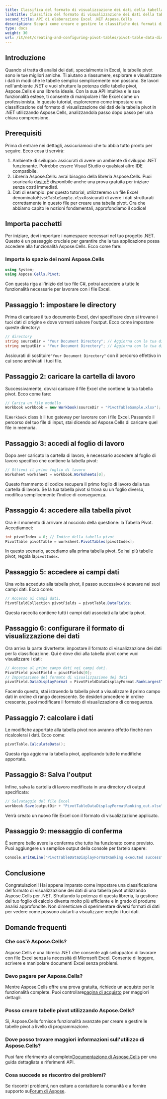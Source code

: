 ```yaml
---
title: Classifica del formato di visualizzazione dei dati della tabella pivot in .NET
linktitle: Classifica del formato di visualizzazione dei dati della tabella pivot in .NET
second_title: API di elaborazione Excel .NET Aspose.Cells
description: Scopri come creare e gestire le classifiche dei formati di visualizzazione dei dati delle tabelle pivot in .NET utilizzando Aspose.Cells con questa guida dettagliata.
type: docs
weight: 30
url: /it/net/creating-and-configuring-pivot-tables/pivot-table-data-display-format-ranking/
---
```

## Introduzione
Quando si tratta di analisi dei dati, specialmente in Excel, le tabelle pivot sono le tue migliori amiche. Ti aiutano a riassumere, esplorare e visualizzare i dati in modi che le tabelle semplici semplicemente non possono. Se lavori nell'ambiente .NET e vuoi sfruttare la potenza delle tabelle pivot, Aspose.Cells è una libreria ideale. Con la sua API intuitiva e le sue funzionalità estese, ti consente di manipolare i file Excel come un professionista. In questo tutorial, esploreremo come impostare una classificazione del formato di visualizzazione dei dati della tabella pivot in .NET utilizzando Aspose.Cells, analizzandola passo dopo passo per una chiara comprensione.
## Prerequisiti
Prima di entrare nei dettagli, assicuriamoci che tu abbia tutto pronto per seguire. Ecco cosa ti servirà:
1. Ambiente di sviluppo: assicurati di avere un ambiente di sviluppo .NET funzionante. Potrebbe essere Visual Studio o qualsiasi altro IDE compatibile.
2. Libreria Aspose.Cells: avrai bisogno della libreria Aspose.Cells. Puoi scaricarla da[sito](https://releases.aspose.com/cells/net/)È disponibile anche una prova gratuita per iniziare senza costi immediati.
3.  Dati di esempio: per questo tutorial, utilizzeremo un file Excel denominato`PivotTableSample.xlsx`Assicurati di avere i dati strutturati correttamente in questo file per creare una tabella pivot.
Ora che abbiamo capito le nozioni fondamentali, approfondiamo il codice!
## Importa pacchetti
Per iniziare, devi importare i namespace necessari nel tuo progetto .NET. Questo è un passaggio cruciale per garantire che la tua applicazione possa accedere alla funzionalità Aspose.Cells. Ecco come fare:
### Importa lo spazio dei nomi Aspose.Cells
```csharp
using System;
using Aspose.Cells.Pivot;
```
Con questa riga all'inizio del tuo file C#, potrai accedere a tutte le funzionalità necessarie per lavorare con i file Excel.
## Passaggio 1: impostare le directory
Prima di caricare il tuo documento Excel, devi specificare dove si trovano i tuoi dati di origine e dove vorresti salvare l'output. Ecco come impostare queste directory:
```csharp
// directory
string sourceDir = "Your Document Directory"; // Aggiorna con la tua directory effettiva
string outputDir = "Your Document Directory"; // Aggiorna con la tua directory effettiva
```
 Assicurati di sostituire`"Your Document Directory"` con il percorso effettivo in cui sono archiviati i tuoi file.
## Passaggio 2: caricare la cartella di lavoro
Successivamente, dovrai caricare il file Excel che contiene la tua tabella pivot. Ecco come fare:
```csharp
// Carica un file modello
Workbook workbook = new Workbook(sourceDir + "PivotTableSample.xlsx");
```
 IL`Workbook` class è il tuo gateway per lavorare con i file Excel. Passando il percorso del tuo file di input, stai dicendo ad Aspose.Cells di caricare quel file in memoria.
## Passaggio 3: accedi al foglio di lavoro
Dopo aver caricato la cartella di lavoro, è necessario accedere al foglio di lavoro specifico che contiene la tabella pivot:
```csharp
// Ottieni il primo foglio di lavoro
Worksheet worksheet = workbook.Worksheets[0];
```
Questo frammento di codice recupera il primo foglio di lavoro dalla tua cartella di lavoro. Se la tua tabella pivot si trova su un foglio diverso, modifica semplicemente l'indice di conseguenza.
## Passaggio 4: accedere alla tabella pivot
Ora è il momento di arrivare al nocciolo della questione: la Tabella Pivot. Accediamoci:
```csharp
int pivotIndex = 0; // Indice della tabella pivot
PivotTable pivotTable = worksheet.PivotTables[pivotIndex];
```
In questo scenario, accediamo alla prima tabella pivot. Se hai più tabelle pivot, regola la`pivotIndex`.
## Passaggio 5: accedere ai campi dati
Una volta acceduto alla tabella pivot, il passo successivo è scavare nei suoi campi dati. Ecco come:
```csharp
// Accesso ai campi dati.
PivotFieldCollection pivotFields = pivotTable.DataFields;
```
Questa raccolta contiene tutti i campi dati associati alla tabella pivot.
## Passaggio 6: configurare il formato di visualizzazione dei dati
Ora arriva la parte divertente: impostare il formato di visualizzazione dei dati per la classificazione. Qui è dove dici alla tabella pivot come vuoi visualizzare i dati:
```csharp
// Accesso al primo campo dati nei campi dati.
PivotField pivotField = pivotFields[0];
// Impostazione del formato di visualizzazione dei dati
pivotField.DataDisplayFormat = PivotFieldDataDisplayFormat.RankLargestToSmallest;
```
Facendo questo, stai istruendo la tabella pivot a visualizzare il primo campo dati in ordine di rango decrescente. Se desideri procedere in ordine crescente, puoi modificare il formato di visualizzazione di conseguenza.
## Passaggio 7: calcolare i dati
Le modifiche apportate alla tabella pivot non avranno effetto finché non ricalcolerai i dati. Ecco come:
```csharp
pivotTable.CalculateData();
```
Questa riga aggiorna la tabella pivot, applicando tutte le modifiche apportate.
## Passaggio 8: Salva l'output
Infine, salva la cartella di lavoro modificata in una directory di output specificata:
```csharp
// Salvataggio del file Excel
workbook.Save(outputDir + "PivotTableDataDisplayFormatRanking_out.xlsx");
```
Verrà creato un nuovo file Excel con il formato di visualizzazione applicato. 
## Passaggio 9: messaggio di conferma
È sempre bello avere la conferma che tutto ha funzionato come previsto. Puoi aggiungere un semplice output della console per fartelo sapere:
```csharp
Console.WriteLine("PivotTableDataDisplayFormatRanking executed successfully.");
```
## Conclusione
Congratulazioni! Hai appena imparato come impostare una classificazione del formato di visualizzazione dei dati di una tabella pivot utilizzando Aspose.Cells per .NET. Sfruttando la potenza di questa libreria, la gestione del tuo foglio di calcolo diventa molto più efficiente e in grado di produrre analisi approfondite. Non dimenticare di sperimentare diversi formati di dati per vedere come possono aiutarti a visualizzare meglio i tuoi dati. 
## Domande frequenti
### Che cos'è Aspose.Cells?
Aspose.Cells è una libreria .NET che consente agli sviluppatori di lavorare con file Excel senza la necessità di Microsoft Excel. Consente di leggere, scrivere e manipolare documenti Excel senza problemi.
### Devo pagare per Aspose.Cells?
Mentre Aspose.Cells offre una prova gratuita, richiede un acquisto per le funzionalità complete. Puoi controllare[pagina di acquisto](https://purchase.aspose.com/buy) per maggiori dettagli.
### Posso creare tabelle pivot utilizzando Aspose.Cells?
Sì, Aspose.Cells fornisce funzionalità avanzate per creare e gestire le tabelle pivot a livello di programmazione.
### Dove posso trovare maggiori informazioni sull'utilizzo di Aspose.Cells?
 Puoi fare riferimento al completo[Documentazione di Aspose.Cells](https://reference.aspose.com/cells/net/) per una guida dettagliata e riferimenti API.
### Cosa succede se riscontro dei problemi?
 Se riscontri problemi, non esitare a contattare la comunità e a fornire supporto su[Forum di Aspose](https://forum.aspose.com/c/cells/9).
